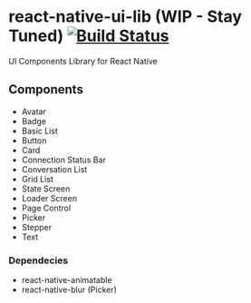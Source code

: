 # react-native-ui-lib (WIP - Stay Tuned) [![Build Status](https://travis-ci.org/wix/react-native-ui-lib.svg?branch=master)](https://travis-ci.org/wix/react-native-ui-lib)
UI Components Library for React Native 

## Components
- Avatar
- Badge
- Basic List
- Button
- Card
- Connection Status Bar
- Conversation List
- Grid List
- State Screen
- Loader Screen
- Page Control
- Picker 
- Stepper
- Text


### Dependecies 
- react-native-animatable
- react-native-blur (Picker)

